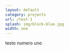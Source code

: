 ```yaml
---
layout: default
category: projects
url: /test-1
splash: img/block-blue.jpg
width: one
---
```


testo numero uno